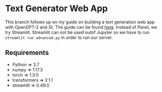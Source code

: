 # Text Generator Web App

This branch follows up on my guide on building a text generation web app with OpenGPT-2 and St. The guide can be found [here](https://medium.com/@devkosal/build-a-text-generator-web-app-in-under-50-lines-of-python-9b63d47edabb). Instead of Panel, we try Streamlit. Streamlit can not be used outof Jupyter so we have to run ```streamlit run advanced.py``` in order to run our server.

## Requirements
- Python => 3.7
- numpy =>  1.17.3 
- torch => 1.3.0 
- transformers => 2.1.1 
- streamlit => 0.49.0
